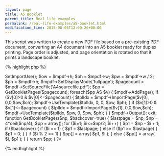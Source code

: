 ```yaml
---
layout: page
title: A5 Booklet
parent_title: Real life examples
permalink: /real-life-examples/a5-booklet.html
modification_time: 2015-08-05T12:00:26+00:00
---
```


<p>This script was written to create a new PDF file based on a pre-existing PDF document, converting an A4 document into an A5 booklet ready for duplex printing. Page order is adjusted, and page orientation is rotated so that it prints a landscape booklet.</p>

{% highlight php %}
<?php

include("../mpdf.php");

$mpdf=new mPDF('','A4-L','','',0,0,0,0,0,0); 

$mpdf->SetImportUse();    

$ow = $mpdf->h;

$oh = $mpdf->w;

$pw = $mpdf->w / 2;

$ph = $mpdf->h;

$mpdf->SetDisplayMode('fullpage');

$pagecount = $mpdf->SetSourceFile('A4sourcefile.pdf');

$pp = GetBookletPages($pagecount);

foreach($pp AS $v) {

    $mpdf->AddPage(); 

    if ($v[0]>0 &amp; $v[0]<=$pagecount) {

        $tplIdx = $mpdf->ImportPage($v[0], 0,0,$ow,$oh);

        $mpdf->UseTemplate($tplIdx, 0, 0, $pw, $ph);

    }

    if ($v[1]>0 &amp; $v[1]<=$pagecount) {

        $tplIdx = $mpdf->ImportPage($v[1], 0,0,$ow,$oh);

        $mpdf->UseTemplate($tplIdx, $pw, 0, $pw, $ph);

    }

}

$mpdf->Output();

exit;

function GetBookletPages($np, $backcover=true) {

    $lastpage = $np;

    $np = 4*ceil($np/4);

    $pp = array();

    for ($i=1; $i<=$np/2; $i++) {

        $p1 = $np - $i + 1;

        if ($backcover) {    

            if ($i == 1) { $p1 = $lastpage; }

            else if ($p1 >= $lastpage) { $p1 = 0; }

        }

        if ($i % 2 == 1) { 

            $pp[] = array( $p1,  $i ); 

        }

        else { 

            $pp[] = array( $i, $p1 ); 

        }

    }

    return $pp;

}

?>
{% endhighlight %}

